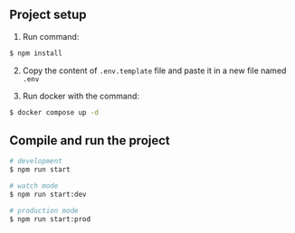 ## Project setup

1. Run command:

```bash
$ npm install
```

2. Copy the content of `.env.template` file and paste it in a new file named `.env`

3. Run docker with the command:

```bash
$ docker compose up -d
```

## Compile and run the project

```bash
# development
$ npm run start

# watch mode
$ npm run start:dev

# production mode
$ npm run start:prod
```

